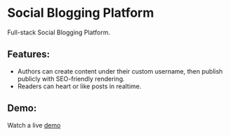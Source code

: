# Social Blogging Platform
Full-stack Social Blogging Platform.

## Features:
* Authors can create content under their custom username, then publish publicly with SEO-friendly rendering.
* Readers can heart or like posts in realtime.

## Demo:
Watch a live [demo](https://social-blogging-platform-a0neu9d3h-thomasnyma.vercel.app/)
